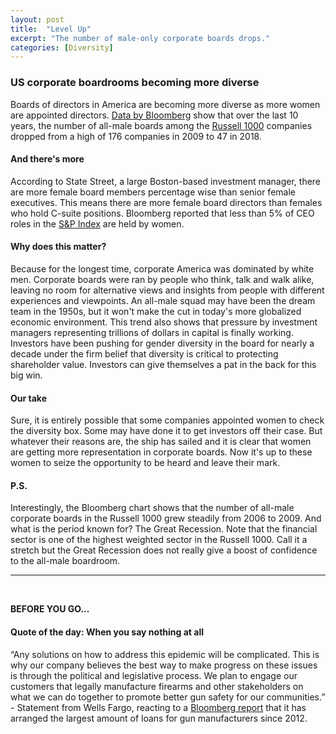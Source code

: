 ```yaml
---
layout: post
title:  "Level Up"
excerpt: "The number of male-only corporate boards drops."
categories: [Diversity]
---
```


### US corporate boardrooms becoming more diverse

Boards of directors in America are becoming more diverse as more women are appointed directors. <a href="https://www.bloomberg.com/news/articles/2018-03-07/fearless-girl-s-first-year-helped-reshape-corporate-boardrooms" target="_blank">Data by Bloomberg</a> show that over the last 10 years, the number of all-male boards among the <a href="https://www.investopedia.com/terms/r/russell_1000index.asp" target="_blank">Russell 1000</a> companies dropped from a high of 176 companies in 2009 to 47 in 2018.

#### And there's more

According to State Street, a large Boston-based investment manager, there are more female board members percentage wise than senior female executives. This means there are more female board directors than females who hold C-suite positions. Bloomberg reported that less than 5% of CEO roles in the <a href="https://www.investopedia.com/terms/s/sp500.asp" target="_blank">S&P Index</a> are held by women.

#### Why does this matter?

Because for the longest time, corporate America was dominated by white men. Corporate boards were ran by people who think, talk and walk alike, leaving no room for alternative views and insights from people with different experiences and viewpoints. An all-male squad may have been the dream team in the 1950s, but it won't make the cut in today's more globalized economic environment. This trend also shows that pressure by investment managers representing trillions of dollars in capital is finally working. Investors have been pushing for gender diversity in the board for nearly a decade under the firm belief that diversity is critical to protecting shareholder value. Investors can give themselves a pat in the back for this big win.

#### Our take

Sure, it is entirely possible that some companies appointed women to check the diversity box. Some may have done it to get investors off their case. But whatever their reasons are, the ship has sailed and it is clear that women are getting more representation in corporate boards. Now it's up to these women to seize the opportunity to be heard and leave their mark.

#### P.S.

Interestingly, the Bloomberg chart shows that the number of all-male corporate boards in the Russell 1000 grew steadily from 2006 to 2009. And what is the period known for? The Great Recession. Note that the financial sector is one of the highest weighted sector in the Russell 1000. Call it a stretch but the Great Recession does not really give a boost of confidence to the all-male boardroom.

* * *
<br />

**BEFORE YOU GO...**

#### **Quote of the day: When you say nothing at all**

“Any solutions on how to address this epidemic will be complicated. This is why our company believes the best way to make progress on these issues is through the political and legislative process. We plan to engage our customers that legally manufacture firearms and other stakeholders on what we can do together to promote better gun safety for our communities.” - Statement from Wells Fargo, reacting to a <a href="https://www.bloomberg.com/news/articles/2018-03-07/nra-s-banker-wells-fargo-climbs-to-top-of-gunmaker-debt-market" target="_blank">Bloomberg report</a> that it has arranged the largest amount of loans for gun manufacturers since 2012. 
